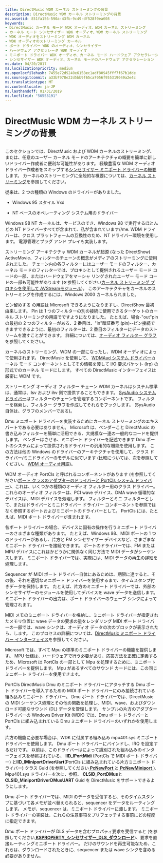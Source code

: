 ```yaml
---
title: DirectMusic WDM カーネル ストリーミングの背景
description: DirectMusic WDM カーネル ストリーミングの背景
ms.assetid: 851fa156-590a-43fb-9c49-df528f0ea608
keywords:
- DirectMusic カーネル モード WDK オーディオ、WDM カーネル ストリーミング
- カーネル モード シンセサイザー WDK オーディオ、WDM カーネル ストリーミング
- WDK オーディオをストリーミング WDM カーネル
- WDK オーディオのストリーミング カーネル
- ポート ドライバー WDK のオーディオ、シンセサイザー
- ハードウェア アクセラレータ WDK オーディオ
- ミニポート ドライバー WDK オーディオ、カーネル モード ハードウェア アクセラレーション
- シンセサイザー WDK オーディオ、カーネル モードのハードウェア アクセラレーション
ms.date: 04/20/2017
ms.localizationpriority: medium
ms.openlocfilehash: 7455e72d9240e6158ec1adf80945fff7f67b1dde
ms.sourcegitcommit: a33b7978e22d5bb9f65ca7056f955319049a2e4c
ms.translationtype: MT
ms.contentlocale: ja-JP
ms.lasthandoff: 01/31/2019
ms.locfileid: "56553191"
---
```

# <a name="directmusic-wdm-kernel-streaming-background"></a>DirectMusic WDM カーネル ストリーミングの背景


## <span id="directmusic_wdm_kernel_streaming_background"></span><span id="DIRECTMUSIC_WDM_KERNEL_STREAMING_BACKGROUND"></span>


このセクションでは、DirectMusic および WDM カーネルのストリーミング、または、任意のユーザー カーネル モードのアーキテクチャの概要を簡単に新しいドライバー作成者に便利な可能性があります。 経験豊富な WDM オーディオ ドライバー作成者をスキップする[シンセサイザー ミニポート ドライバーの概要](synthesizer-miniport-driver-overview.md)します。 カーネルのストリーミングに全般的な概要については、[カーネル ストリーミング](https://msdn.microsoft.com/library/windows/hardware/ff560842)を参照してください。

従来は、2 つの種類の Windows のドライバーがありました。

-   Windows 95 スタイル Vxd

-   NT ベースのオペレーティング システム用のドライバー

Windows 98 NT カーネルは、サービスのでき、Windows 98 で実行するほとんどの NT ドライバーすべてが含まれて、私が含まれています//me. WDM ドライバーは、クロス プラットフォームの互換性のため、NT ドライバー環境を使用します。 電源管理とプラグ アンド プレイも実装します。

ストリーミング アーキテクチャ WDM カーネルが起源 (なった DirectShow) ActiveMovie、フィルターのチェーンの概念がメディアのストリーミングに使用されました。 チェーン内の各フィルターにはユーザー モードのフィルター、カーネル モードのフィルターでは、プロキシとして提供されるユーザー モード コードの一部、またはハードウェアをマーシャ リングされたユーザー モード コードの一部も可能性があります (を参照してください[カーネル ストリーミング プロキシを使用して AVStreamモジュール](https://msdn.microsoft.com/library/windows/hardware/ff568671))。 このアーキテクチャをカーネルのストリーミングを作成するには、Windows 2000 カーネルられました。

ピン留めする の用語は Microsoft できるようになりますし、DirectShow 最初由来します。 Pin は 1 つのフィルターの別の接続に使用できるターゲットのカーネル ストリーミングの用語でですようになりました。 たとえば、場合-"out"pin の最初の 2 つのフィルターがある、2 番目は、"in"暗証番号 (pin)--ピン接続できますできるように、最初のフィルターは、2 番目のフィルターにデータのストリームを渡すことができます。 詳細については、[オーディオ フィルター グラフ](audio-filter-graphs.md)を参照してください。

カーネルのストリーミング、WDM の一部になったし、WDM オーディオによって使用されます。 DirectMusic を使用して、 [WDMAud システム ドライバー](user-mode-wdm-audio-components.md#wdmaud_system_driver)カーネル モード コンポーネントとしてその情報を渡して I/O 要求パケット (Irp) の形式でのカーネル モードにします。 すべての DirectMusic インターフェイスは厳密に WDM です。

ストリーミング オーディオ フィルター チェーン WDM カーネルはシステム標準は、通常は、Isv および ihv 側で提供することもできます。 [SysAudio システム ドライバー](kernel-mode-wdm-audio-components.md#sysaudio_system_driver)はフィルターのチェーンを管理するコンポーネントです。 フィルターを検索し、フィルター グラフを作成してそれらをフックします。 (SysAudio 自体は、グラフのメンバーである)。

Dmu ミニポート ドライバーを実装するためにカーネル ストリーミングのエキスパートである必要はありません。 Microsoft は、ベンダーこと DirectMusic の書き込みフィルターを簡単に活用できる、大規模な一連の一般的なコードを提供します。 ベンダーはさせる、ミニポート ドライバーを記述できます Dmu ポートのシステムによって提供されるドライバーの汎用的な機能を使用します。 この方法は他の Windows のドライバーのアーキテクチャを使用して、クラス ドライバー/ミニドライバーのモデルに似ています (比較については、次を参照してください。 [WDM オーディオ用語](wdm-audio-terminology.md))。

WDM オーディオ PortCls と呼ばれるコンポーネントがあります (を参照してください[ポート クラスのアダプターのドライバーと PortCls システム ドライバー](kernel-mode-wdm-audio-components.md#port_class_adapter_driver_and_portcls_system_driver))、これは、いくつかの種類のオーディオ フィルター用のクラス ドライバー。 これらのオーディオ フィルターは、PCI wave デバイス、DMA wave 循環的なデバイスは、MIDI デバイスを処理します。 フィルターとミニ フィルターとして、またはドライバーとミニドライバー ドライバー コンポーネントを参照ではなく参照するポートおよびミニポートのドライバーとして。 PortCls には、たとえば、MIDI ポート ドライバーが含まれます。

各ポート ドライバーの場合、デバイスに固有の操作を行うミニポート ドライバーのさまざまな種類があります。 たとえば、Windows 98、MIDI ポートの 1 つのドライバーがあるし、片方と FM シンセサイザー デバイスなど、さまざまなミニポート ドライバーを接続できます。 ポートのドライバーでは、FM または MPU デバイスにこれはかどうかに関係なく同じ方法で MIDI データがシーケンスします。 ミニポート ドライバーでは、実際には、MIDI データの再生の詳細を処理します。

Sequencer が MIDI ポート ドライバー自体にあるためは、期限に達すると、その後、それを適切なミニポート ドライバーを使用するまで、タイムスタンプ付きデータを保持します。 たとえば、片方のミニポート ドライバーでは、外部のシンセサイザーのモジュールを使用してデバイスを wave データを送信します。 ミニポート ドライバーの出力は、ポート ドライバーのウェーブ シンクによって管理されます。

MIDI メモのミニポート ドライバーを格納し、ミニポート ドライバーが指定されたメモリ位置に wave データの要求の量をレンダリング MIDI ポート ドライバーの一部では、wave シンクは、オーディオ データの次のブロックが表示されたら、します。 このプロセスの詳細については、[DirectMusic ミニポート ドライバー インターフェイス](directmusic-miniport-driver-interface.md)を参照してください。

Microsoft では、すべて Mpu の標準のミニポート ドライバーの機能を提供します。 MPU 仕様は、ハードウェアで行う必要があり、応答方法を正確に定義するため、Microsoft は PortCls の一部として Mpu を処理するために、ミニポート ドライバーを提供します。 Mpu があるすべてのサウンド カードには、この同じミニポート ドライバーを使用できます。

PortCls DirectMusic Dmu のミニポート ドライバーにアタッチする Dmu ポート ドライバーを導入するための MIDI ポート ドライバーにのみ接続されている組み込みミニポート ドライバー。 Dmu ポート ドライバーでは、DirectMusic の MIDI シーケンス処理とその他の関数を処理し、MIDI、wave、およびダウンロード可能なサウンド (DL) データを管理します。 サンプルの片方のアダプター ドライバーの Windows Driver Kit (WDK) では、Dmu ポート ドライバーと PortCls に組み込まれている Dmu ミニポート ドライバーのいずれかを使用します。

片方の機能に必要な場合は、WDK に付属する組み込み mpu401.sys ミニポート ドライバーを使用します。 Dmu ポート ドライバーにバインドし、IRQ を設定するだけです。 以前は、このドライバーはによって識別された組み込みのインターフェイスを参照されている、 **IID\_IPortMidi** (PortCls で MIDI ポート ドライバー) と**IID\_IMiniportDriverUart**(PortCls に組み込まれている片方ミニポート ドライバー) クラス Guid (を参照してください[ **PcNewPort** ](https://msdn.microsoft.com/library/windows/hardware/ff537715)と[ **PcNewMiniport** ](https://msdn.microsoft.com/library/windows/hardware/ff537714)). Mpu401.sys ドライバーを次に、参照、 **CLSID\_PortDMus**と**CLSID\_MiniportDriverDMusUART** Guid を DirectMusic をサポートできるようにします。

Dmu ポート ドライバーでは、MIDI のデータを受信すると、そのタイムスタンプに基づいて各メモが並べ替えられると、sequencer をデータをルーティングします。 メモが、sequencer は、ミニポート ドライバーに渡します。 ミニポート ドライバーの実装は、これらの注意事項をプリフェッチする事前にどの程度に指定できます。

Dmu ポート ドライバーが DLS データを含むプロパティ要求を受信すると (を参照してください[ **KSPROPERTY\_シンセサイザー\_DLS\_ダウンロード**](https://msdn.microsoft.com/library/windows/hardware/ff537396))、要求を直接ルーティングミニポート ドライバー。 だけのサウンドを再生可能なため、これらは、ダウンロードされたときに、sequencer または wave シンクを含める必要がありません。

 

 




